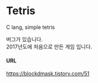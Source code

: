 # Tetris
C lang, simple tetris

버그가 있습니다.  
2017년도에 처음으로 만든 게임 입니다.  

#### URL
https://blockdmask.tistory.com/51
